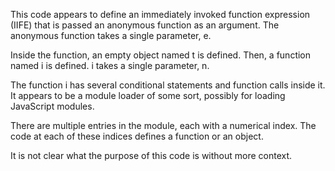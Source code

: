 This code appears to define an immediately invoked function expression (IIFE) that is passed an anonymous function as an argument. The anonymous function takes a single parameter, e.

Inside the function, an empty object named t is defined. Then, a function named i is defined. i takes a single parameter, n.

The function i has several conditional statements and function calls inside it. It appears to be a module loader of some sort, possibly for loading JavaScript modules.

There are multiple entries in the module, each with a numerical index. The code at each of these indices defines a function or an object.

It is not clear what the purpose of this code is without more context.



